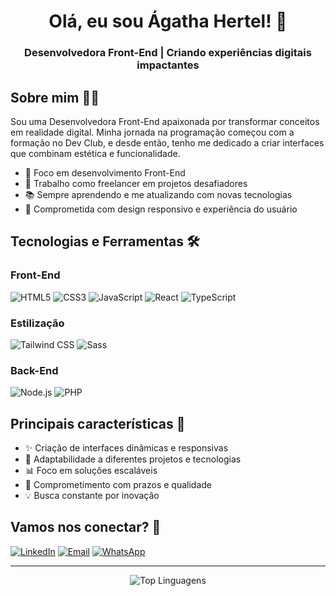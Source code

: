 <div align="center">
  <h1>Olá, eu sou Ágatha Hertel! 👋</h1>
  <h3>Desenvolvedora Front-End | Criando experiências digitais impactantes</h3>
</div>

## Sobre mim 👩‍💻

Sou uma Desenvolvedora Front-End apaixonada por transformar conceitos em realidade digital. Minha jornada na programação começou com a formação no Dev Club, e desde então, tenho me dedicado a criar interfaces que combinam estética e funcionalidade.

- 🎯 Foco em desenvolvimento Front-End
- 💼 Trabalho como freelancer em projetos desafiadores
- 📚 Sempre aprendendo e me atualizando com novas tecnologias
- 🎨 Comprometida com design responsivo e experiência do usuário

## Tecnologias e Ferramentas 🛠️

### Front-End
![HTML5](https://img.shields.io/badge/-HTML5-E34F26?style=flat-square&logo=html5&logoColor=white)
![CSS3](https://img.shields.io/badge/-CSS3-1572B6?style=flat-square&logo=css3)
![JavaScript](https://img.shields.io/badge/-JavaScript-F7DF1E?style=flat-square&logo=javascript&logoColor=black)
![React](https://img.shields.io/badge/-React-61DAFB?style=flat-square&logo=react&logoColor=black)
![TypeScript](https://img.shields.io/badge/-TypeScript-3178C6?style=flat-square&logo=typescript&logoColor=white)

### Estilização
![Tailwind CSS](https://img.shields.io/badge/-Tailwind_CSS-38B2AC?style=flat-square&logo=tailwind-css&logoColor=white)
![Sass](https://img.shields.io/badge/-Sass-CC6699?style=flat-square&logo=sass&logoColor=white)

### Back-End
![Node.js](https://img.shields.io/badge/-Node.js-339933?style=flat-square&logo=node.js&logoColor=white)
![PHP](https://img.shields.io/badge/-PHP-777BB4?style=flat-square&logo=php&logoColor=white)

## Principais características 🌟

- ✨ Criação de interfaces dinâmicas e responsivas
- 🔄 Adaptabilidade a diferentes projetos e tecnologias
- 📊 Foco em soluções escaláveis
- 🤝 Comprometimento com prazos e qualidade
- 💡 Busca constante por inovação

## Vamos nos conectar? 🤝

[![LinkedIn](https://img.shields.io/badge/-LinkedIn-0077B5?style=flat-square&logo=linkedin&logoColor=white)](https://www.linkedin.com/in/ágatha-hertel)
[![Email](https://img.shields.io/badge/-Email-D14836?style=flat-square&logo=gmail&logoColor=white)](mailto:agatha38hertel@gmail.com)
[![WhatsApp](https://img.shields.io/badge/-WhatsApp-25D366?style=flat-square&logo=whatsapp&logoColor=white)](https://wa.me/5562985805920)

---

<div align="center">

![Top Linguagens](https://github-readme-stats.vercel.app/api/top-langs/?username=AgathaHert&layout=compact&theme=dracula)

</div>
